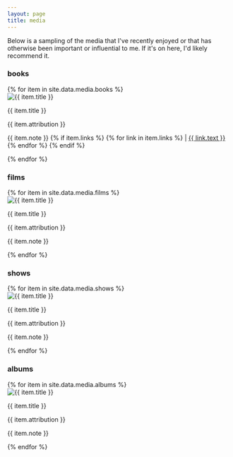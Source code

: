 ```yaml
---
layout: page
title: media
---
```

Below is a sampling of the media that I've recently enjoyed or that has otherwise been important or influential to me. If it's on here, I'd likely recommend it.

### books
<div class="media-grid books">
{% for item in site.data.media.books %}
   <div class="media-item">
      <img src="{{ item.image }}" alt="{{ item.title }}">
      <p class="media-title">{{ item.title }}</p>
      <p class="media-attribution">{{ item.attribution }}</p>
      <p class="media-notes">
         {{ item.note }}
         {% if item.links %}
         {% for link in item.links %}
         | <a href="{{ link.url }}" target="_blank">{{ link.text }}</a>
         {% endfor %}
         {% endif %}
      </p>
   </div>
{% endfor %}
</div>

### films
<div class="media-grid films">
{% for item in site.data.media.films %}
   <div class="media-item">
      <img src="{{ item.image }}" alt="{{ item.title }}">
      <p class="media-title">{{ item.title }}</p>
      <p class="media-attribution">{{ item.attribution }}</p>
      <p class="media-notes">{{ item.note }}</p>
   </div>
{% endfor %}
</div>

### shows
<div class="media-grid tv">
{% for item in site.data.media.shows %}
   <div class="media-item">
      <img src="{{ item.image }}" alt="{{ item.title }}">
      <p class="media-title">{{ item.title }}</p>
      <p class="media-attribution">{{ item.attribution }}</p>
      <p class="media-notes">{{ item.note }}</p>
   </div>
{% endfor %}
</div>

### albums
<div class="media-grid music">
{% for item in site.data.media.albums %}
   <div class="media-item">
      <img src="{{ item.image }}" alt="{{ item.title }}">
      <p class="media-title">{{ item.title }}</p>
      <p class="media-attribution">{{ item.attribution }}</p>
      <p class="media-notes">{{ item.note }}</p>
   </div>
{% endfor %}
</div>